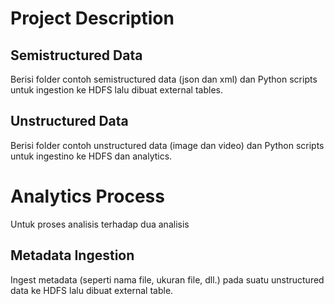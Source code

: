 # Project Description

## Semistructured Data
Berisi folder contoh semistructured data (json dan xml) dan Python scripts untuk ingestion ke HDFS lalu dibuat external tables.

## Unstructured Data
Berisi folder contoh unstructured data (image dan video) dan Python scripts untuk ingestino ke HDFS dan analytics.

# Analytics Process
Untuk proses analisis terhadap dua analisis

## Metadata Ingestion
Ingest metadata (seperti nama file, ukuran file, dll.) pada suatu unstructured data ke HDFS lalu dibuat external table.
